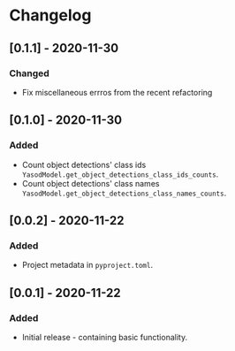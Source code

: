 # Changelog

## [0.1.1] - 2020-11-30
### Changed
- Fix miscellaneous errros from the recent refactoring 

## [0.1.0] - 2020-11-30
### Added
- Count object detections' class ids `YasodModel.get_object_detections_class_ids_counts`.
- Count object detections' class names `YasodModel.get_object_detections_class_names_counts`.

## [0.0.2] - 2020-11-22
### Added
- Project metadata in `pyproject.toml`.

## [0.0.1] - 2020-11-22
### Added
- Initial release - containing basic functionality.
